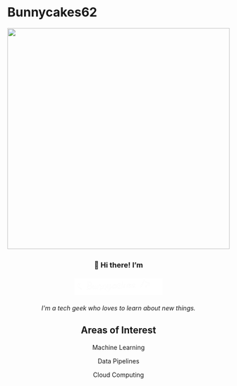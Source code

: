# Bunnycakes62
<div align="center">
  <a href="https://github.com/Bunnycakes62"><img src="images/sfvector.png" width=100% height=500vh ></a>


<h3> 👋 Hi there! I’m <br><br><a href="https://github.com/Bunnycakes62"><img src="images/signature-white.png" width="200" alt=""></a>
</h3>

<em>I'm a tech geek who loves to learn about new things. </em>

## Areas of Interest
 Machine Learning
 
 Data Pipelines
 
 Cloud Computing

